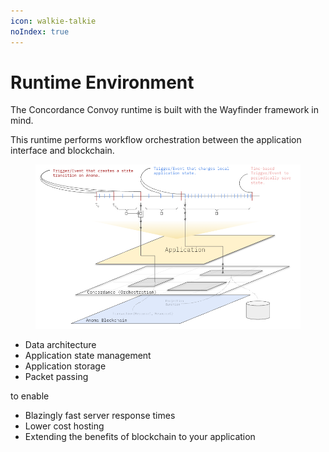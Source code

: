 ```yaml
---
icon: walkie-talkie
noIndex: true
---
```


# Runtime Environment

&#x20;The Concordance Convoy runtime is built with the Wayfinder framework in mind.&#x20;

This runtime performs workflow orchestration between the application interface and blockchain. &#x20;

<figure><img src="../.gitbook/assets/image (8).png" alt=""><figcaption></figcaption></figure>



* Data architecture&#x20;
* Application state management&#x20;
* Application storage
* Packet passing&#x20;

to enable&#x20;

* Blazingly fast server response times
* Lower cost hosting &#x20;
* Extending the benefits of blockchain to your application&#x20;

